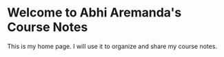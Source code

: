 # Welcome to Abhi Aremanda's Course Notes

This is my home page. I will use it to organize and share my course notes.